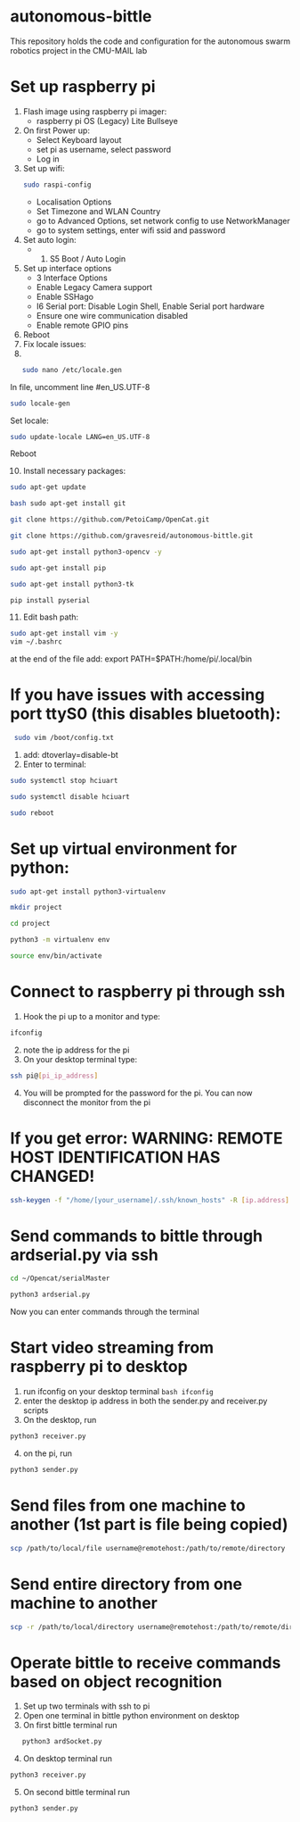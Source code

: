 # autonomous-bittle
This repository holds the code and configuration for the autonomous swarm robotics project in the CMU-MAIL lab

# Set up raspberry pi
1. Flash image using raspberry pi imager:
   - raspberry pi OS (Legacy) Lite Bullseye
2. On first Power up:
   - Select Keyboard layout
   - set pi as username, select password
   - Log in
3. Set up wifi:
   ```bash
   sudo raspi-config
   ```
   - Localisation Options
   - Set Timezone and WLAN Country
   - go to Advanced Options, set network config to use NetworkManager
   - go to system settings, enter wifi ssid and password
5. Set auto login:
   - 1. S5 Boot / Auto Login
6. Set up interface options
   - 3 Interface Options
   - Enable Legacy Camera support
   - Enable SSHago
   - I6 Serial port: Disable Login Shell, Enable Serial port hardware
   - Ensure one wire communication disabled
   - Enable remote GPIO pins
7. Reboot
8. Fix locale issues:
9.
```bash
   sudo nano /etc/locale.gen
```
In file, uncomment line #en_US.UTF-8
```bash
sudo locale-gen
```
Set locale:
```bash
sudo update-locale LANG=en_US.UTF-8
```
Reboot

10. Install necessary packages:
```bash
sudo apt-get update
```
```bash
bash sudo apt-get install git
```
```bash
git clone https://github.com/PetoiCamp/OpenCat.git
```
```bash
git clone https://github.com/gravesreid/autonomous-bittle.git
```
```bash
sudo apt-get install python3-opencv -y
```
```bash
sudo apt-get install pip
```
```bash
sudo apt-get install python3-tk
```
```bash
pip install pyserial
```
11. Edit bash path:
```bash
sudo apt-get install vim -y
vim ~/.bashrc
```
at the end of the file add:  export PATH=$PATH:/home/pi/.local/bin


# If you have issues with accessing port ttyS0 (this disables bluetooth):
```bash
 sudo vim /boot/config.txt
```
1. add: dtoverlay=disable-bt
2. Enter to terminal:
```bash
sudo systemctl stop hciuart
```
```bash
sudo systemctl disable hciuart
```
```bash
sudo reboot
```


# Set up virtual environment for python:
```bash
sudo apt-get install python3-virtualenv
```
```bash
mkdir project
```
```bash
cd project
```
```bash
python3 -m virtualenv env
```
```bash
source env/bin/activate
```

# Connect to raspberry pi through ssh
1. Hook the pi up to a monitor and type:
 ```bash
ifconfig
```
2. note the ip address for the pi
3. On your desktop terminal type:
```bash
ssh pi@[pi_ip_address]
```
4. You will be prompted for the password for the pi. You can now disconnect the monitor from the pi

# If you get error: WARNING: REMOTE HOST IDENTIFICATION HAS CHANGED!
```bash 
ssh-keygen -f "/home/[your_username]/.ssh/known_hosts" -R [ip.address]
```

# Send commands to bittle through ardserial.py via ssh
```bash
cd ~/Opencat/serialMaster
```
```bash
python3 ardserial.py
```
Now you can enter commands through the terminal

# Start video streaming from raspberry pi to desktop
1. run ifconfig on your desktop terminal ```bash ifconfig ```
2. enter the desktop ip address in both the sender.py and receiver.py scripts
3. On the desktop, run
```bash
python3 receiver.py
```
4. on the pi, run
```bash
python3 sender.py
```

# Send files from one machine to another (1st part is file being copied)
```bash
scp /path/to/local/file username@remotehost:/path/to/remote/directory
```

# Send entire directory from one machine to another
```bash
scp -r /path/to/local/directory username@remotehost:/path/to/remote/directory
```

# Operate bittle to receive commands based on object recognition
1. Set up two terminals with ssh to pi
2. Open one terminal in bittle python environment on desktop
3. On first bittle terminal run
```bash
   python3 ardSocket.py
   ```
4. On desktop terminal run
```bash
python3 receiver.py
``` 
5. On second bittle terminal run
```bash
python3 sender.py
```


